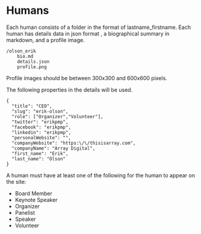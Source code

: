 # Humans 

Each human consists of a folder in the format of lastname_firstname. Each human has details data in json format , a biographical summary in markdown, and a profile image.

```
/olson_erik
    bio.md
    details.json
    profile.png
```

Profile images should be between 300x300 and 600x600 pixels.

The following properties in the details will be used.

```
{
  "title": "CEO",
  "slug": "erik-olson",
  "role": ["Organizer","Volunteer"],
  "twitter": "erikpmp",
  "facebook": "erikpmp",
  "linkedin": "erikpmp",
  "personalWebsite": "",
  "companyWebsite": "https:\/\/thisisarray.com",
  "companyName": "Array Digital",
  "first_name": "Erik",
  "last_name": "Olson"
}
```

A human must have at least one of the following for the human to appear on the site:

- Board Member
- Keynote Speaker
- Organizer
- Panelist
- Speaker
- Volunteer
